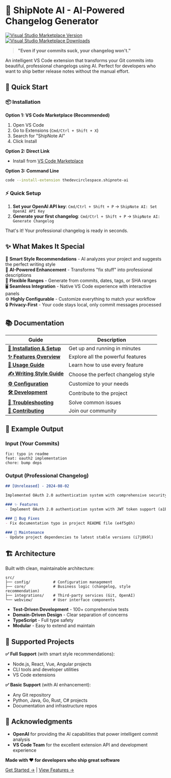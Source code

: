 # 🧠 ShipNote AI - AI-Powered Changelog Generator

[![Visual Studio Marketplace Version](https://img.shields.io/visual-studio-marketplace/v/thedevcirclespace.shipnote-ai)](https://marketplace.visualstudio.com/items?itemName=thedevcirclespace.shipnote-ai)
[![Visual Studio Marketplace Downloads](https://img.shields.io/visual-studio-marketplace/d/thedevcirclespace.shipnote-ai)](https://marketplace.visualstudio.com/items?itemName=thedevcirclespace.shipnote-ai)

> **"Even if your commits suck, your changelog won't."**

An intelligent VS Code extension that transforms your Git commits into beautiful, professional changelogs using AI. Perfect for developers who want to ship better release notes without the manual effort.

## 🚀 Quick Start

### 📦 Installation

**Option 1: VS Code Marketplace (Recommended)**
1. Open VS Code
2. Go to Extensions (`Cmd/Ctrl + Shift + X`)
3. Search for "ShipNote AI"
4. Click Install

**Option 2: Direct Link**
- Install from [VS Code Marketplace](https://marketplace.visualstudio.com/items?itemName=thedevcirclespace.shipnote-ai)

**Option 3: Command Line**
```bash
code --install-extension thedevcirclespace.shipnote-ai
```

### ⚡ Quick Setup
1. **Set your OpenAI API key**: `Cmd/Ctrl + Shift + P` → `ShipNote AI: Set OpenAI API Key`
2. **Generate your first changelog**: `Cmd/Ctrl + Shift + P` → `ShipNote AI: Generate Changelog`

That's it! Your professional changelog is ready in seconds.

## ✨ What Makes It Special

🎨 **Smart Style Recommendations** - AI analyzes your project and suggests the perfect writing style  
🧠 **AI-Powered Enhancement** - Transforms "fix stuff" into professional descriptions  
🎯 **Flexible Ranges** - Generate from commits, dates, tags, or SHA ranges  
🖥️ **Seamless Integration** - Native VS Code experience with interactive panels  
⚙️ **Highly Configurable** - Customize everything to match your workflow  
🔒 **Privacy-First** - Your code stays local, only commit messages processed

## 📚 Documentation

| Guide | Description |
|-------|-------------|
| **[📖 Installation & Setup](docs/installation.md)** | Get up and running in minutes |
| **[✨ Features Overview](docs/features.md)** | Explore all the powerful features |
| **[📖 Usage Guide](docs/usage.md)** | Learn how to use every feature |
| **[✍️ Writing Style Guide](docs/writing-style-guide.md)** | Choose the perfect changelog style |
| **[⚙️ Configuration](docs/configuration.md)** | Customize to your needs |
| **[🛠️ Development](docs/development.md)** | Contribute to the project |
| **[🔧 Troubleshooting](docs/troubleshooting.md)** | Solve common issues |
| **[🤝 Contributing](docs/contributing.md)** | Join our community |

## 🎯 Example Output

### Input (Your Commits)
```
fix: typo in readme
feat: oauth2 implementation  
chore: bump deps
```

### Output (Professional Changelog)
```markdown
## [Unreleased] - 2024-08-02

Implemented OAuth 2.0 authentication system with comprehensive security measures and resolved documentation inconsistencies. Updated project dependencies to ensure optimal performance and security.

### ✨ Features
- Implement OAuth 2.0 authentication system with JWT token support (a1b2c3d)

### 🐛 Bug Fixes  
- Fix documentation typo in project README file (e4f5g6h)

### 🔧 Maintenance
- Update project dependencies to latest stable versions (i7j8k9l)
```

## 🏗️ Architecture

Built with clean, maintainable architecture:

```
src/
├── config/          # Configuration management
├── core/            # Business logic (changelog, style recommendation)
├── integrations/    # Third-party services (Git, OpenAI)
└── webview/         # User interface components
```

- **Test-Driven Development** - 100+ comprehensive tests
- **Domain-Driven Design** - Clear separation of concerns  
- **TypeScript** - Full type safety
- **Modular** - Easy to extend and maintain

## 🌟 Supported Projects

**✅ Full Support** (with smart style recommendations):
- Node.js, React, Vue, Angular projects
- CLI tools and developer utilities
- VS Code extensions

**✅ Basic Support** (with AI enhancement):
- Any Git repository
- Python, Java, Go, Rust, C# projects
- Documentation and infrastructure repos

## 🙏 Acknowledgments

- **OpenAI** for providing the AI capabilities that power intelligent commit analysis
- **VS Code Team** for the excellent extension API and development experience

**Made with ❤️ for developers who ship great software**

[Get Started →](docs/installation.md) | [View Features →](docs/features.md)
